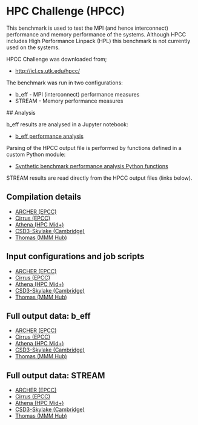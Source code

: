 # HPC Challenge (HPCC)

This benchmark is used to test the MPI (and hence interconnect) performance and memory performance of the systems.
Although HPCC includes High Performance Linpack (HPL) this benchmark is not currently used on the systems.

HPCC Challenge was downloaded from;

* http://icl.cs.utk.edu/hpcc/

The benchmark was run in two configurations:

* b_eff - MPI (interconnect) performance measures
* STREAM - Memory performance measures

## Analysis

b_eff results are analysed in a Jupyter notebook:

* [b_eff performance analysis](analysis/beff_res_analysis.ipynb)

Parsing of the HPCC output file is performed by functions defined in a custom Python
module:

* [Synthetic benchmark performance analysis Python functions](../../python-modules/synthanalysis/hpcc.py)

STREAM results are read directly from the HPCC output files (links below).

## Compilation details

* [ARCHER (EPCC)](Make_arch/ARCHER/)
* [Cirrus (EPCC)](Make_arch/Cirrus/)
* [Athena (HPC Mid+)](Make_arch/Athena/)
* [CSD3-Skylake (Cambridge)](Make_arch/CSD3-Skylake/)
* [Thomas (MMM Hub)](Make_arch/MMM_Thomas/)

## Input configurations and job scripts

* [ARCHER (EPCC)](run/ARCHER/)
* [Cirrus (EPCC)](run/Cirrus/)
* [Athena (HPC Mid+)](run/Athena/)
* [CSD3-Skylake (Cambridge)](run/CSD3-Skylake/)
* [Thomas (MMM Hub)](run/MMM_Thomas/)

## Full output data: b_eff

* [ARCHER (EPCC)](beff_results/ARCHER/)
* [Cirrus (EPCC)](beff_results/Cirrus/)
* [Athena (HPC Mid+)](beff_results/Athena/)
* [CSD3-Skylake (Cambridge)](beff_results/CSD3-Skylake/)
* [Thomas (MMM Hub)](beff_results/MMM_Thomas/)

## Full output data: STREAM

* [ARCHER (EPCC)](stream_results/ARCHER/)
* [Cirrus (EPCC)](stream_results/Cirrus/)
* [Athena (HPC Mid+)](stream_results/Athena/)
* [CSD3-Skylake (Cambridge)](stream_results/CSD3-Skylake/)
* [Thomas (MMM Hub)](stream_results/MMM_Thomas/)

